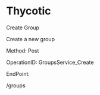 #     Thycotic


Create Group

Create a new group

Method: Post

OperationID: GroupsService_Create

EndPoint:

/groups

